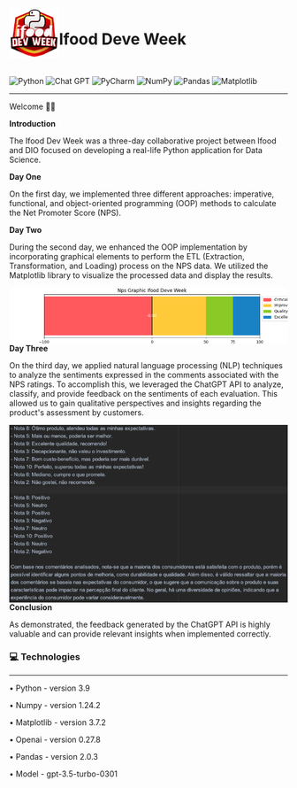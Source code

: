 
<img align="left" width="90" height="90" src="Images/unnamed.png">
<p vertical-align="middle"><h1>Ifood Deve Week</h1></p>
&nbsp;&nbsp;&nbsp;&nbsp;&nbsp;&nbsp;&nbsp;&nbsp;&nbsp;&nbsp;&nbsp;&nbsp;&nbsp;&nbsp;&nbsp;&nbsp;&nbsp;&nbsp;&nbsp;&nbsp;&nbsp;&nbsp;&nbsp;&nbsp;&nbsp;&nbsp;
&nbsp;&nbsp;

![Python](https://img.shields.io/badge/python-3.9-3670A0?style=for-the-badge&logo=python&logoColor=ffdd54)
![Chat GPT](https://img.shields.io/badge/chatGPT-0.27.8-74aa9c?style=for-the-badge&logo=openai&logoColor=white)
![PyCharm](https://img.shields.io/badge/pycharm-143-black?style=for-the-badge&logo=pycharm&logoColor=green)
![NumPy](https://img.shields.io/badge/numpy-1.24.2-%23013243.svg?style=for-the-badge&logo=numpy&logoColor=white)
![Pandas](https://img.shields.io/badge/pandas-2.0.3-%23150458.svg?style=for-the-badge&logo=pandas&logoColor=white)
![Matplotlib](https://img.shields.io/badge/Matplotlib-3.7.2-%23ffffff.svg?style=for-the-badge&logo=Matplotlib&logoColor=black)
<hr>
Welcome 👋🏻

**Introduction**

The Ifood Dev Week was a three-day collaborative project between Ifood and DIO focused on developing a real-life Python application for Data Science.

**Day One**

On the first day, we implemented three different approaches: imperative, functional, and object-oriented programming (OOP) methods to calculate the Net Promoter Score (NPS).

**Day Two**

During the second day, we enhanced the OOP implementation by incorporating graphical elements to perform the ETL (Extraction, Transformation, and Loading) process on the NPS data. We utilized the Matplotlib library to visualize the processed data and display the results.

<img align="left" src="Day Two/Result NPS.png">


**Day Three**

On the third day, we applied natural language processing (NLP) techniques to analyze the sentiments expressed in the comments associated with the NPS ratings. To accomplish this, we leveraged the ChatGPT API to analyze, classify, and provide feedback on the sentiments of each evaluation. This allowed us to gain qualitative perspectives and insights regarding the product's assessment by customers.

<img align="left" src="Day Three/FeddbackChatGPT.png">

**Conclusion**

As demonstrated, the feedback generated by the ChatGPT API is highly valuable and can provide relevant insights when implemented correctly.

### 💻  Technologies
<hr>

• Python - version 3.9

• Numpy - version 1.24.2

• Matplotlib  - version 3.7.2

• Openai - version 0.27.8

• Pandas - version 2.0.3

• Model - gpt-3.5-turbo-0301


